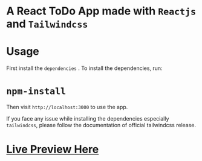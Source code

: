 # A React ToDo App made with `Reactjs` and `Tailwindcss`

# Usage

First install the `dependencies` . To install the dependencies, run:

# `npm-install`

Then visit `http://localhost:3000` to use the app.

If you face any issue while installing the dependencies especially `tailwindcss`, please follow the documentation of official tailwindcss release.

# [Live Preview Here](https://todo-react-app-v1.netlify.app/)

